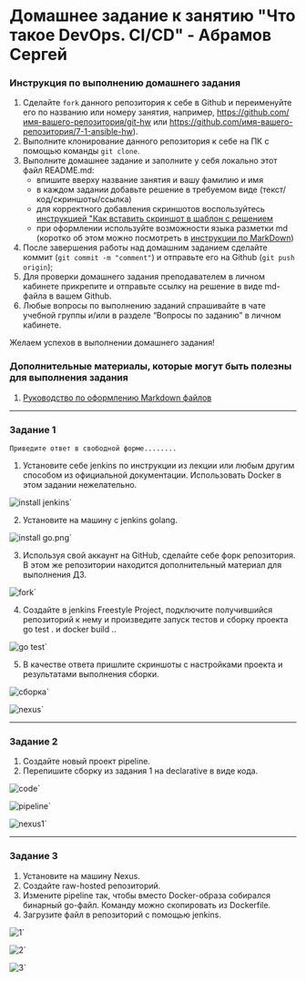 # Домашнее задание к занятию "Что такое DevOps. СI/СD" - Абрамов Сергей


### Инструкция по выполнению домашнего задания

   1. Сделайте `fork` данного репозитория к себе в Github и переименуйте его по названию или номеру занятия, например, https://github.com/имя-вашего-репозитория/git-hw или  https://github.com/имя-вашего-репозитория/7-1-ansible-hw).
   2. Выполните клонирование данного репозитория к себе на ПК с помощью команды `git clone`.
   3. Выполните домашнее задание и заполните у себя локально этот файл README.md:
      - впишите вверху название занятия и вашу фамилию и имя
      - в каждом задании добавьте решение в требуемом виде (текст/код/скриншоты/ссылка)
      - для корректного добавления скриншотов воспользуйтесь [инструкцией "Как вставить скриншот в шаблон с решением](https://github.com/netology-code/sys-pattern-homework/blob/main/screen-instruction.md)
      - при оформлении используйте возможности языка разметки md (коротко об этом можно посмотреть в [инструкции  по MarkDown](https://github.com/netology-code/sys-pattern-homework/blob/main/md-instruction.md))
   4. После завершения работы над домашним заданием сделайте коммит (`git commit -m "comment"`) и отправьте его на Github (`git push origin`);
   5. Для проверки домашнего задания преподавателем в личном кабинете прикрепите и отправьте ссылку на решение в виде md-файла в вашем Github.
   6. Любые вопросы по выполнению заданий спрашивайте в чате учебной группы и/или в разделе “Вопросы по заданию” в личном кабинете.
   
Желаем успехов в выполнении домашнего задания!
   
### Дополнительные материалы, которые могут быть полезны для выполнения задания

1. [Руководство по оформлению Markdown файлов](https://gist.github.com/Jekins/2bf2d0638163f1294637#Code)

---

### Задание 1

`Приведите ответ в свободной форме........`

1. Установите себе jenkins по инструкции из лекции или любым другим способом из официальной документации. Использовать Docker в этом задании нежелательно.

![install jenkins](https://github.com/smabramov/Jenc/blob/043135ac7e5c43a9a2b6f73d3fc6d9be4d3fed94/img/install%20jenkins.png)`

2. Установите на машину с jenkins golang.

![install go.png](https://github.com/smabramov/Jenc/blob/043135ac7e5c43a9a2b6f73d3fc6d9be4d3fed94/img/install%20go.png)`

3. Используя свой аккаунт на GitHub, сделайте себе форк репозитория. В этом же репозитории находится дополнительный материал для выполнения ДЗ.

![fork](https://github.com/smabramov/Jenc/blob/043135ac7e5c43a9a2b6f73d3fc6d9be4d3fed94/img/fork.png)`

4. Создайте в jenkins Freestyle Project, подключите получившийся репозиторий к нему и произведите запуск тестов и сборку проекта go test . и docker build ..

![go test](https://github.com/smabramov/Jenc/blob/043135ac7e5c43a9a2b6f73d3fc6d9be4d3fed94/img/go%20test.png)`

5. В качестве ответа пришлите скриншоты с настройками проекта и результатами выполнения сборки.

![сборка](https://github.com/smabramov/Jenc/blob/043135ac7e5c43a9a2b6f73d3fc6d9be4d3fed94/img/%D1%81%D0%B1%D0%BE%D1%80%D0%BA%D0%B0.png)`

![nexus](https://github.com/smabramov/Jenc/blob/043135ac7e5c43a9a2b6f73d3fc6d9be4d3fed94/img/nexus.png)`
 


---

### Задание 2



1. Создайте новый проект pipeline.
2. Перепишите сборку из задания 1 на declarative в виде кода.


![code](https://github.com/smabramov/Jenc/blob/4f9dec4a6186a01f41ef1b66e8ef26173834eda2/img/code.png)`

![pipeline](https://github.com/smabramov/Jenc/blob/4f9dec4a6186a01f41ef1b66e8ef26173834eda2/img/pipeline.png)`

![nexus1](https://github.com/smabramov/Jenc/blob/4f9dec4a6186a01f41ef1b66e8ef26173834eda2/img/nexus1.png)`

---

### Задание 3


1. Установите на машину Nexus.
2. Создайте raw-hosted репозиторий.
3. Измените pipeline так, чтобы вместо Docker-образа собирался бинарный go-файл. Команду можно скопировать из Dockerfile.
4. Загрузите файл в репозиторий с помощью jenkins.


![1](https://github.com/smabramov/Jenc/blob/41310cf30d378190f093f2b6b6c63f90fae8024d/img/1.png)`

![2](https://github.com/smabramov/Jenc/blob/41310cf30d378190f093f2b6b6c63f90fae8024d/img/2.png)`

![3](https://github.com/smabramov/Jenc/blob/41310cf30d378190f093f2b6b6c63f90fae8024d/img/3.png)`


